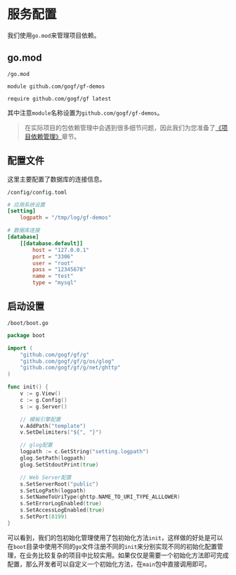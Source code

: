 
# 服务配置

我们使用`go.mod`来管理项目依赖。

## go.mod
`/go.mod`
```
module github.com/gogf/gf-demos

require github.com/gogf/gf latest
```
其中注意`module`名称设置为`github.com/gogf/gf-demos`。

> 在实际项目的包依赖管理中会遇到很多细节问题，因此我们为您准备了[《项目依赖管理》](prepare/vendor.md)章节。


## 配置文件
这里主要配置了数据库的连接信息。

`/config/config.toml`
```toml
# 应用系统设置
[setting]
    logpath = "/tmp/log/gf-demos"

# 数据库连接
[database]
    [[database.default]]
        host = "127.0.0.1"
        port = "3306"
        user = "root"
        pass = "12345678"
        name = "test"
        type = "mysql"
```

## 启动设置
`/boot/boot.go`
```go
package boot

import (
    "github.com/gogf/gf/g"
    "github.com/gogf/gf/g/os/glog"
    "github.com/gogf/gf/g/net/ghttp"
)

func init() {
    v := g.View()
    c := g.Config()
    s := g.Server()

    // 模板引擎配置
    v.AddPath("template")
    v.SetDelimiters("${", "}")

    // glog配置
    logpath := c.GetString("setting.logpath")
    glog.SetPath(logpath)
    glog.SetStdoutPrint(true)

    // Web Server配置
    s.SetServerRoot("public")
    s.SetLogPath(logpath)
    s.SetNameToUriType(ghttp.NAME_TO_URI_TYPE_ALLLOWER)
    s.SetErrorLogEnabled(true)
    s.SetAccessLogEnabled(true)
    s.SetPort(8199)
}
```
可以看到，我们的包初始化管理使用了包初始化方法`init`，这样做的好处是可以在`boot`目录中使用不同的`go`文件注册不同的`init`来分别实现不同的初始化配置管理，在业务比较复杂的项目中比较实用。如果仅仅是需要一个初始化方法即可完成配置，那么开发者可以自定义一个初始化方法，在`main`包中直接调用即可。

